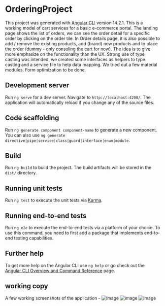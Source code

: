 # OrderingProject

This project was generated with [Angular CLI](https://github.com/angular/angular-cli) version 14.2.1.
This is a working model of cart services for a basic e-commerce portal. The landing page shows the list of orders, we can see the order detail for a specific order by clicking on the order tile. 
In Order details page, it is also possible to add / remove the existing products, add (brand) new products and to place the order (dummy - only consoling the cart for now).
The idea is to give more emphasize on the functionality than the UX. Strong use of type casting was intended, we created some interfaces as helpers to type casting and a service file to help data mapping.
We tried out a few material modules. Form optimization to be done.

## Development server

Run `ng serve` for a dev server. Navigate to `http://localhost:4200/`. The application will automatically reload if you change any of the source files.

## Code scaffolding

Run `ng generate component component-name` to generate a new component. You can also use `ng generate directive|pipe|service|class|guard|interface|enum|module`.

## Build

Run `ng build` to build the project. The build artifacts will be stored in the `dist/` directory.

## Running unit tests

Run `ng test` to execute the unit tests via [Karma](https://karma-runner.github.io).

## Running end-to-end tests

Run `ng e2e` to execute the end-to-end tests via a platform of your choice. To use this command, you need to first add a package that implements end-to-end testing capabilities.

## Further help

To get more help on the Angular CLI use `ng help` or go check out the [Angular CLI Overview and Command Reference](https://angular.io/cli) page.

## working copy
A few working screenshots of the application - 
![image](https://user-images.githubusercontent.com/50908900/229649180-da33bc87-d1c6-4404-bd21-b923ea069b63.png)
![image](https://user-images.githubusercontent.com/50908900/229649241-52532ef7-de83-44e0-a5e8-5a9775059840.png)
![image](https://user-images.githubusercontent.com/50908900/229649334-7ca8e7f7-88bf-43b6-9726-068db9f19500.png)



